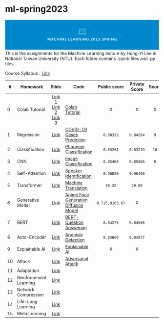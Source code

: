 # ml-spring2023
![cover](mlcover.png)
This is the assignments for the Machine Learning lecture by Hung-Yi Lee in National Taiwan University (NTU). Each folder contains .ipynb files and .py files.

Course Syllabus : [Link](https://speech.ee.ntu.edu.tw/~hylee/ml/2023-spring.php)

|#|Homework|Slide|Code|Public score|Private Score|Score|
|-|-|:-:|-|:-:|:-:|:-:|
|0|Colab Tutorial|[Link 1](HW00/Colab_Tutorial.pdf)<br>[Link 2](HW00/Pytorch_Tutorial_1_rev_1.pdf)<br>[Link 3](HW00/Pytorch_Tutorial_2.pdf)|[Colab Tutorial](HW00/Google_Colab_Tutorial_2023.ipynb)|X|X|X|
|1|Regression|[Link](HW01/HW01.pdf)|[COVID-19 Cases Prediction](HW01/hw1.ipynb)|`0.80332`|`0.84204`|`9`|
|2|Classification|[Link](HW02/HW02.pdf)|[Phoneme Classification](HW02/hw2.ipynb)|`0.83261`|`0.83219`|`10`|
|3|CNN|[Link](HW03/HW03.pdf)|[Image Classification](HW03/hw3_model1.ipynb)|`0.85466`|`0.85866`|`9`|
|4|Self-Attention|[Link](HW04/HW04.pdf)|[Speaker Identification](HW04/hw4.ipynb)|`0.96050`|`0.96400`||
|5|Transformer|[Link](HW05/HW05.pdf)|[Machine Translation](HW05/hw5.ipynb)|`30.28`|`29.69`||
|6|Generative Model|[Link](HW06/HW06.pdf)|[Anime Face Generation Diffusion Model](HW06/hw6.ipynb)|`0.715,8103.67`|X||
|7|BERT|[Link](HW07/HW07.pdf)|[BERT-Question Answering](HW07/hw7_1.ipynb)|`0.84279`|`0.84506`||
|8|Auto-Encoder|[Link](HW08/HW08.pdf)|[Anomaly Detection](HW08/hw8.ipynb)|`0.83660`|`0.83877`||
|9|Explainable AI|[Link](HW09/HW09.pdf)|[Explainable AI](HW09/hw9.ipynb)|X|X||
|10|Attack|[Link](HW10/HW10.pdf)|[Adversarial Attack](HW10/hw10.ipynb)||||
|11|Adaptation|[Link](HW11/HW11.pdf)|||||
|12|Reinforcement Learning|[Link](HW12/HW12.pdf)|||||
|13|Network Compression|[Link](HW13/HW13.pdf)|||||
|14|Life-Long Learning|[Link](HW14/HW14.pdf)|||||
|15|Meta Learning|[Link](HW15/HW15.pdf)|||||
